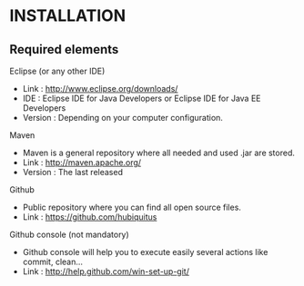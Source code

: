 # INSTALLATION


Required elements
-----------------

Eclipse (or any other IDE)
* Link : http://www.eclipse.org/downloads/
* IDE : Eclipse IDE for Java Developers or Eclipse IDE for Java EE Developers
* Version : Depending on your computer configuration.

Maven
* Maven is a general repository where all needed and used .jar are stored.
* Link : http://maven.apache.org/
* Version : The last released

Github
* Public repository where you can find all open source files.
* Link : https://github.com/hubiquitus

Github console (not mandatory)
* Github console will help you to execute easily several actions like commit, clean…
* Link : http://help.github.com/win-set-up-git/

